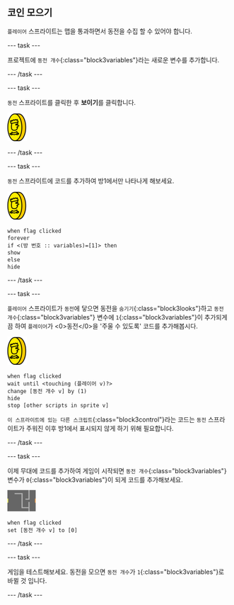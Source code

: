 ## 코인 모으기

`플레이어` 스프라이트는 맵을 통과하면서 동전을 수집 할 수 있어야 합니다.

--- task ---

프로젝트에 `동전 개수`{:class="block3variables"}라는 새로운 변수를 추가합니다.

--- /task ---

--- task ---

`동전` 스프라이트를 클릭한 후 **보이기**를 클릭합니다.

![스크린샷](images/coin.png)

--- /task ---

--- task ---

`동전` 스프라이트에 코드를 추가하여 방1에서만 나타나게 해보세요.

![스크린샷](images/coin.png)

```blocks3
when flag clicked
forever
if <(방 번호 :: variables)=[1]> then
show
else
hide
```

--- /task ---

--- task ---

`플레이어` 스프라이트가 `동전`에 닿으면 동전을 `숨기기`{:class="block3looks"}하고 `동전 개수`{:class="block3variables"} 변수에 `1`{:class="block3variables"}이 추가되게끔 하여 `플레이어`가 <0>동전</0>을 '주울 수 있도록' 코드를 추가해봅시다.

![동전](images/coin.png)

```blocks3
when flag clicked
wait until <touching (플레이어 v)?>
change [동전 개수 v] by (1)
hide
stop [other scripts in sprite v]
```

`이 스프라이트에 있는 다른 스크립트`{:class="block3control"}라는 코드는 `동전` 스프라이트가 주워진 이후 방1에서 표시되지 않게 하기 위해 필요합니다.

--- /task ---

--- task ---

이제 무대에 코드를 추가하여 게임이 시작되면 `동전 개수`{:class="block3variables"} 변수가 `0`{:class="block3variables"}이 되게 코드를 추가해보세요.

![무대](images/stage.png)

```blocks3
when flag clicked
set [동전 개수 v] to [0]
```

--- /task ---

--- task ---

게임을 테스트해보세요. 동전을 모으면 `동전 개수`가 `1`{:class="block3variables"}로 바뀔 것 입니다.

--- /task ---